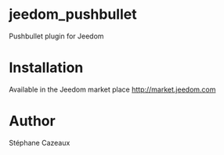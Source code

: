 # jeedom_pushbullet
Pushbullet plugin for Jeedom

# Installation
Available in the Jeedom market place
http://market.jeedom.com

# Author
Stéphane Cazeaux
